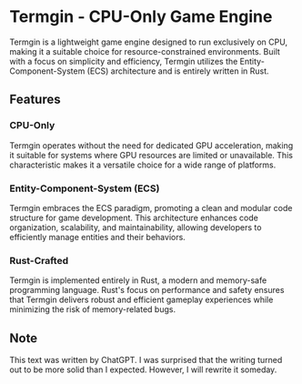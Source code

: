 # Termgin - CPU-Only Game Engine

Termgin is a lightweight game engine designed to run exclusively on CPU, making
it a suitable choice for resource-constrained environments. Built with a focus
on simplicity and efficiency, Termgin utilizes the Entity-Component-System (ECS)
architecture and is entirely written in Rust.

## Features

### CPU-Only

Termgin operates without the need for dedicated GPU acceleration, making it
suitable for systems where GPU resources are limited or unavailable. This
characteristic makes it a versatile choice for a wide range of platforms.

### Entity-Component-System (ECS)

Termgin embraces the ECS paradigm, promoting a clean and modular code structure
for game development. This architecture enhances code organization, scalability,
and maintainability, allowing developers to efficiently manage entities and
their behaviors.

### Rust-Crafted

Termgin is implemented entirely in Rust, a modern and memory-safe programming
language. Rust's focus on performance and safety ensures that Termgin delivers
robust and efficient gameplay experiences while minimizing the risk of
memory-related bugs.

## Note

This text was written by ChatGPT. I was surprised that the writing turned out to
be more solid than I expected. However, I will rewrite it someday.
